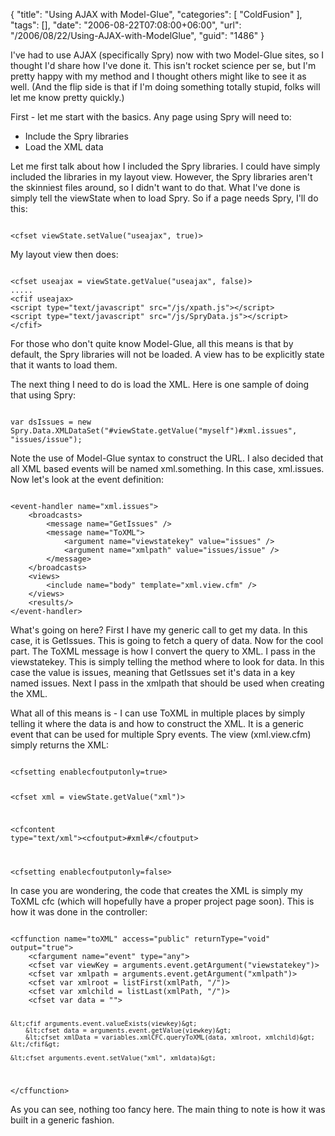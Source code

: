 {
	"title": "Using AJAX with Model-Glue",
	"categories": [
		"ColdFusion"
	],
	"tags": [],
	"date": "2006-08-22T07:08:00+06:00",
	"url": "/2006/08/22/Using-AJAX-with-ModelGlue",
	"guid": "1486"
}

I've had to use AJAX (specifically Spry) now with two Model-Glue sites, so I thought I'd share how I've done it. This isn't rocket science per se, but I'm pretty happy with my method and I thought others might like to see it as well. (And the flip side is that if I'm doing something totally stupid, folks will let me know pretty quickly.)

First - let me start with the basics. Any page using Spry will need to:
<!--more-->
<ul>
<li>Include the Spry libraries
<li>Load the XML data
</ul>

Let me first talk about how I included the Spry libraries. I could have simply included the libraries in my layout view. However, the Spry libraries aren't the skinniest files around, so I didn't want to do that. What I've done is simply tell the viewState when to load Spry. So if a page needs Spry, I'll do this:

<code>
&lt;cfset viewState.setValue("useajax", true)&gt;
</code>

My layout view then does:

<code>
&lt;cfset useajax = viewState.getValue("useajax", false)&gt;
.....
&lt;cfif useajax&gt;
&lt;script type="text/javascript" src="/js/xpath.js"&gt;&lt;/script&gt;
&lt;script type="text/javascript" src="/js/SpryData.js"&gt;&lt;/script&gt;
&lt;/cfif&gt;
</code>

For those who don't quite know Model-Glue, all this means is that by default, the Spry libraries will not be loaded. A view has to be explicitly state that it wants to load them.

The next thing I need to do is load the XML. Here is one sample of doing that using Spry:

<code>
var dsIssues = new Spry.Data.XMLDataSet("#viewState.getValue("myself")#xml.issues", "issues/issue");
</code>

Note the use of Model-Glue syntax to construct the URL. I also decided that all XML based events will be named xml.something. In this case, xml.issues. Now let's look at the event definition:

<code>
&lt;event-handler name="xml.issues"&gt;
	&lt;broadcasts&gt;
		&lt;message name="GetIssues" /&gt;
		&lt;message name="ToXML"&gt;
			&lt;argument name="viewstatekey" value="issues" /&gt;
			&lt;argument name="xmlpath" value="issues/issue" /&gt;
		&lt;/message&gt;
	&lt;/broadcasts&gt;
	&lt;views&gt;
		&lt;include name="body" template="xml.view.cfm" /&gt;
	&lt;/views&gt;
	&lt;results/&gt;
&lt;/event-handler&gt;
</code>

What's going on here? First I have my generic call to get my data. In this case, it is GetIssues. This is going to fetch a query of data. Now for the cool part. The ToXML message is how I convert the query to XML. I pass in the viewstatekey. This is simply telling the method where to look for data. In this case the value is issues, meaning that GetIssues set it's data in a key named issues. Next I pass in the xmlpath that should be used when creating the XML.

What all of this means is - I can use ToXML in multiple places by simply telling it where the data is and how to construct the XML. It is a generic event that can be used for multiple Spry events. The view (xml.view.cfm) simply returns the XML:

<code>
&lt;cfsetting enablecfoutputonly=true&gt;

&lt;cfset xml = viewState.getValue("xml")&gt;

&lt;cfcontent type="text/xml"&gt;&lt;cfoutput&gt;#xml#&lt;/cfoutput&gt;


&lt;cfsetting enablecfoutputonly=false&gt;
</code>

In case you are wondering, the code that creates the XML is simply my ToXML cfc (which will hopefully have a proper project page soon). This is how it was done in the controller:

<code>
&lt;cffunction name="toXML" access="public" returnType="void" output="true"&gt;
	&lt;cfargument name="event" type="any"&gt;
	&lt;cfset var viewKey = arguments.event.getArgument("viewstatekey")&gt;
	&lt;cfset var xmlpath = arguments.event.getArgument("xmlpath")&gt;
	&lt;cfset var xmlroot = listFirst(xmlPath, "/")&gt;
	&lt;cfset var xmlchild = listLast(xmlPath, "/")&gt;
	&lt;cfset var data = ""&gt;
	
	&lt;cfif arguments.event.valueExists(viewkey)&gt;
		&lt;cfset data = arguments.event.getValue(viewkey)&gt;
		&lt;cfset xmlData = variables.xmlCFC.queryToXML(data, xmlroot, xmlchild)&gt;
	&lt;/cfif&gt;
	
	&lt;cfset arguments.event.setValue("xml", xmldata)&gt;	
&lt;/cffunction&gt;
</code>

As you can see, nothing too fancy here. The main thing to note is how it was built in a generic fashion.